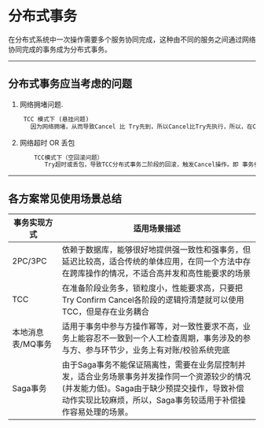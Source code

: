 # 分布式事务
在分布式系统中一次操作需要多个服务协同完成，这种由不同的服务之间通过网络协同完成的事务成为分布式事务。


---

## 分布式事务应当考虑的问题
1. 网络拥堵问题.
   ```txt
    TCC 模式下 (悬挂问题)
      因为网络拥堵，从而导致Cancel 比 Try先到，所以Cancel比Try先执行，所以，在Cancel在返回回滚成功之前，需要记录该条事务日志xid或业务主键，等到Try到来处理Try时，先检查这条事务xid或者业务主键是否标记为回滚成功，若是，则不执行Try的业务操作.
   ```

2. 网络超时 OR 丢包
   ```txt
       TCC模式下（空回滚问题）
          Try超时或丢包，导致TCC分布式事务二阶段的回滚，触发Cancel操作。即 事务参与者未收到Try,但是却接收到了Cancel操作
   ```

---

## 各方案常见使用场景总结
|事务实现方式|适用场景描述|
|-|-|
|2PC/3PC | 依赖于数据库，能够很好地提供强一致性和强事务，但延迟比较高，适合传统的单体应用，在同一个方法中存在跨库操作的情况，不适合高并发和高性能要求的场景|
| TCC| 在准备阶段业务多，锁粒度小，性能要求高，只要把 Try  Confirm  Cancel各阶段的逻辑捋清楚就可以使用TCC，但是存在业务耦合|
|本地消息表/MQ事务| 适用于事务中参与方操作幂等，对一致性要求不高，业务上能容忍不一致到一个人工检查周期，事务涉及的参与方、参与环节少，业务上有对账/校验系统兜底|
| Saga事务| 由于Saga事务不能保证隔离性，需要在业务层控制并发，适合业务场景事务并发操作同一个资源较少的情况(并发能力低)。Saga由于缺少预提交操作，导致补偿动作实现比较麻烦，所以，Saga事务较适用于补偿操作容易处理的场景。|